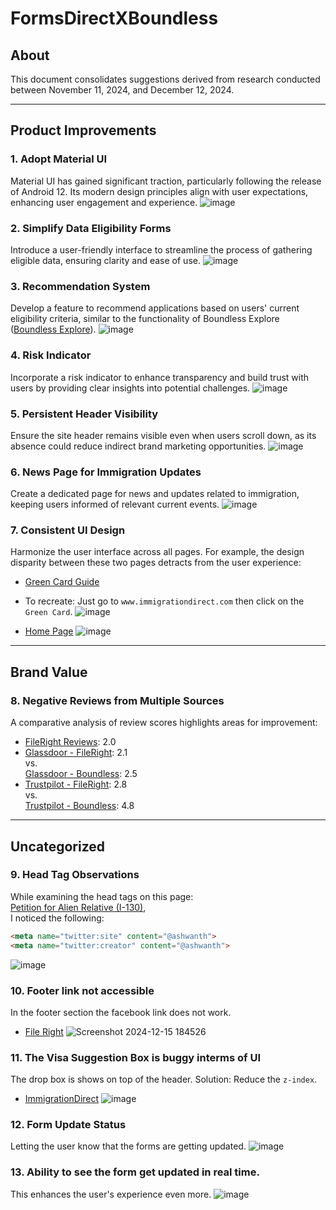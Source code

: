 # FormsDirectXBoundless

## About
This document consolidates suggestions derived from research conducted between November 11, 2024, and December 12, 2024.

---

## Product Improvements

### 1. Adopt Material UI
Material UI has gained significant traction, particularly following the release of Android 12. Its modern design principles align with user expectations, enhancing user engagement and experience.
![image](https://github.com/user-attachments/assets/f6534e51-10f6-4432-9feb-cf053a051a5c)

### 2. Simplify Data Eligibility Forms
Introduce a user-friendly interface to streamline the process of gathering eligible data, ensuring clarity and ease of use.
![image](https://github.com/user-attachments/assets/d5f063cf-ac58-40b8-b6cd-42b538ba4717)

### 3. Recommendation System
Develop a feature to recommend applications based on users' current eligibility criteria, similar to the functionality of Boundless Explore ([Boundless Explore](https://explore.boundless.com/)).
![image](https://github.com/user-attachments/assets/349974df-eb53-4b53-88f9-bf20de4a4db7)

### 4. Risk Indicator
Incorporate a risk indicator to enhance transparency and build trust with users by providing clear insights into potential challenges.
![image](https://github.com/user-attachments/assets/8faa24b8-245c-4412-9b6e-e4b694cae709)

### 5. Persistent Header Visibility
Ensure the site header remains visible even when users scroll down, as its absence could reduce indirect brand marketing opportunities.
![image](https://github.com/user-attachments/assets/301cd668-e225-43d0-a3cf-99c27855c422)

### 6. News Page for Immigration Updates
Create a dedicated page for news and updates related to immigration, keeping users informed of relevant current events.
![image](https://github.com/user-attachments/assets/9b300ca7-439a-4a0d-b2fc-0863ff657789)

### 7. Consistent UI Design
Harmonize the user interface across all pages. For example, the design disparity between these two pages detracts from the user experience:
- [Green Card Guide](https://www.immigrationdirect.com/green-card-guide/)
* To recreate: Just go to `www.immigrationdirect.com` then click on the `Green Card`.
![image](https://github.com/user-attachments/assets/b38ab5b6-b2c9-4c8a-8c7e-40f481265f43)
- [Home Page](https://www.immigrationdirect.com/)
![image](https://github.com/user-attachments/assets/836b7a10-b20a-4eec-bfa9-8b2711f926c5)

---

## Brand Value

### 8. Negative Reviews from Multiple Sources
A comparative analysis of review scores highlights areas for improvement:
- [FileRight Reviews](https://www.reviews.io/company-reviews/store/fileright-com): 2.0
- [Glassdoor - FileRight](https://www.glassdoor.co.in/Reviews/FileRight-Reviews-E1091389.htm): 2.1  
  vs.  
  [Glassdoor - Boundless](https://www.glassdoor.co.in/Overview/Working-at-Boundless-Immigration-EI_IE2018938.11,32.htm): 2.5
- [Trustpilot - FileRight](https://www.trustpilot.com/review/www.fileright.com): 2.8  
  vs.  
  [Trustpilot - Boundless](https://www.trustpilot.com/review/boundless.com): 4.8

---

## Uncategorized

### 9. Head Tag Observations
While examining the head tags on this page:  
[Petition for Alien Relative (I-130)](https://www.immigrationdirect.com/petition-for-alien-relative-i130-preparation-service/),  
I noticed the following:
```html
<meta name="twitter:site" content="@ashwanth">
<meta name="twitter:creator" content="@ashwanth">
```
![image](https://github.com/user-attachments/assets/e69bc1a4-1b90-436e-8c70-e08159cc771a)

### 10. Footer link not accessible
In the footer section the facebook link does not work.
- [File Right](https://www.fileright.com/)
![Screenshot 2024-12-15 184526](https://github.com/user-attachments/assets/1a79c79c-e72d-41b4-89c5-96cd9f229084)

### 11. The Visa Suggestion Box is buggy interms of UI
The drop box is shows on top of the header.
Solution: Reduce the `z-index`.
- [ImmigrationDirect](https://www.immigrationdirect.com/)
![image](https://github.com/user-attachments/assets/ce0a8a41-a3fa-4c84-acd9-3cf9482d30ea)

### 12. Form Update Status
Letting the user know that the forms are getting updated.
![image](https://github.com/user-attachments/assets/d1c158a9-ca98-4c99-b976-c128dc7f752f)

### 13. Ability to see the form get updated in real time.
This enhances the user's experience even more.
![image](https://github.com/user-attachments/assets/9a9315d3-2c71-47b3-ba36-8a1ea86e068e)

